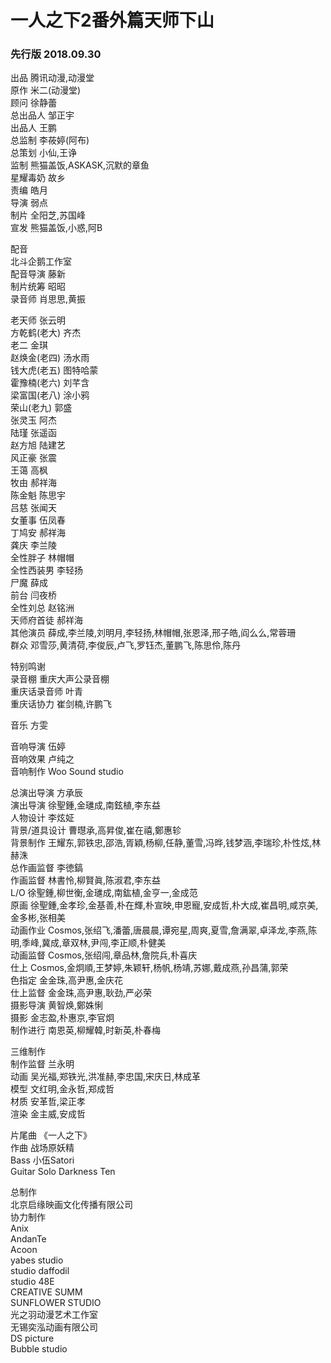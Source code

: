   
# 一人之下2番外篇天师下山  
  
### 先行版 2018.09.30  
  
出品  腾讯动漫,动漫堂  
原作  米二(动漫堂)  
顾问  徐静蕾  
总出品人  邹正宇  
出品人  王鹏  
总监制  李莜婷(阿布)  
总策划  小仙,王诤  
监制  熊猫盖饭,ASKASK,沉默的章鱼  
星耀毒奶  故乡  
责编  皓月  
导演  弱点  
制片  全阳芝,苏国峰  
宣发  熊猫盖饭,小惑,阿B  
  
配音  
北斗企鹅工作室  
配音导演  藤新  
制片统筹  昭昭  
录音师  肖思思,黄振  
  
老天师  张云明  
方乾鹤(老大)  齐杰  
老二  金琪  
赵焕金(老四)  汤水雨  
钱大虎(老五)  图特哈蒙  
霍豫楠(老六)  刘芊含  
梁富国(老八)  涂小鸦  
荣山(老九)  郭盛  
张灵玉  阿杰  
陆瑾  张遥函  
赵方旭  陆建艺  
风正豪  张震  
王蔼  高枫  
牧由  郝祥海  
陈金魁  陈思宇  
吕慈  张闻天  
女董事  伍凤春  
丁鸠安  郝祥海  
龚庆  李兰陵  
全性胖子  林帽帽  
全性西装男  李轻扬  
尸魔  薛成  
前台  闫夜桥  
全性刘总  赵铭洲  
天师府首徒  郝祥海  
其他演员  薛成,李兰陵,刘明月,李轻扬,林帽帽,张恩泽,邢子皓,阎么么,常蓉珊  
群众  邓雪莎,黄清荷,李俊辰,卢飞,罗钰杰,董鹏飞,陈思伶,陈丹  
  
特别鸣谢  
录音棚  重庆大声公录音棚  
重庆话录音师  叶青  
重庆话协力  崔剑楠,许鹏飞  
  
音乐  方雯  
  
音响导演  伍婷  
音响效果  卢纯之  
音响制作  Woo Sound studio  
  
总演出导演  方承辰  
演出导演  徐聖鍾,金璡成,南鉉植,李东益  
人物设计  李炫姃  
背景/道具设计  曹㬩承,高昇俊,崔在禧,鄭惠轸  
背景制作  王耀东,郭铁忠,邵浩,胥穎,杨柳,任静,董雪,冯晔,钱梦涵,李瑞珍,朴性炫,林赫洙  
总作画监督  李徳鎬  
作画监督  林書怜,柳賢眞,陈淑君,李东益  
L/O  徐聖鍾,柳世衡,金璡成,南鈜植,金亨一,金成范  
原画  徐聖鍾,金孝珍,金基善,朴在輝,朴宣映,申恩寵,安成哲,朴大成,崔昌明,咸京美,金多彬,张相美  
动画作业  Cosmos,张绍飞,潘蕾,唐晨晨,谭宛星,周爽,夏雪,詹满翠,卓泽龙,李燕,陈明,季峰,冀成,章双林,尹闯,李正顺,朴健美  
动画监督  Cosmos,张绍闯,章品林,詹院兵,朴喜庆  
仕上 Cosmos,金炯順,王梦婷,朱颖轩,杨帆,杨靖,苏娜,戴成燕,孙昌蒲,郭荣  
色指定  金金珠,高尹惠,金庆花  
仕上监督  金金珠,高尹惠,耿劲,严必荣  
摄影导演  黄智焕,鄭姝悧  
摄影  金志盈,朴惠京,李官炯  
制作进行  南恩英,柳耀韓,时新英,朴春梅  
  
三维制作  
制作监督  兰永明  
动画  吴光福,郑铁光,洪准赫,李忠国,宋庆日,林成革  
模型  文红明,金永哲,郑成哲  
材质  安革哲,梁正孝  
渲染  金主威,安成哲  
  
片尾曲  《一人之下》  
作曲  战场原妖精  
Bass  小伍Satori  
Guitar Solo  Darkness Ten  
  
总制作  
北京启缘映画文化传播有限公司  
协力制作  
Anix  
AndanTe  
Acoon  
yabes studio  
studio daffodil  
studio 48E  
CREATIVE SUMM  
SUNFLOWER STUDIO  
光之羽动漫艺术工作室  
无锡奕泓动画有限公司  
DS picture  
Bubble studio  
   
